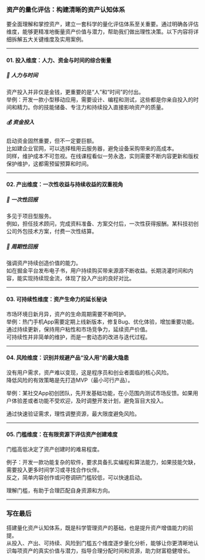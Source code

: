 ### 资产的量化评估：构建清晰的资产认知体系

要全面理解和掌控资产，建立一套科学的量化评估体系至关重要。通过明确各评估维度，能够更精准地衡量资产价值与潜力，帮助我们做出理性决策。以下内容将详细拆解五大关键维度及实用案例。

***

#### 01. 投入维度：人力、资金与时间的综合衡量

##### 👤 人力与时间
资产投入并非仅是金钱，更重要的是“人”和“时间”的付出。  
举例：开发一款小型移动应用，需要设计、编程和测试，这些都是你亲自投入的时间和精力。你的技能储备、专注力和持续投入直接影响资产的质量。  

##### 💰 资金投入
启动资金固然重要，但不一定要巨额。  
比如建企业官网，可以选择租用云服务器，避免设备采购带来的高成本。  
同样，维护成本不可忽视。在线课程看似一劳永逸，实则需要不断内容更新和版权保护维护，这都需预留预算和时间。

***

#### 02. 产出维度：一次性收益与持续收益的双重视角

##### 🎯 一次性回报
多见于项目型服务。  
例如，担任技术顾问，完成资料准备、方案交付后，一次性获得报酬。某科技初创公司外包技术方案，付费一次性结算。  

##### 🔄 周期性回报
强调资产持续创造价值的能力。  
如在掘金平台发布电子书，用户持续购买带来源源不断收益。长期浇灌时间和内容，能实现持续现金流，体现了投入产出的良好对比。

***

#### 03. 可持续性维度：资产生命力的延长秘诀

市场环境日新月异，资产的生命周期需要不断呵护。  
举例：热门手机App需要定期上线新版本，修复Bug、优化体验，增加重要功能。通过持续更新，保持用户粘性和市场竞争力，延续资产价值。  
可持续性并非简单的维护，而是一套动态的改进与迭代过程。

***

#### 04. 风险维度：识别并规避产品“没人用”的最大隐患

没有用户需求，资产难以变现，这是程序员和创业者面临的核心风险。  
降低风险的有效策略是先打造MVP（最小可行产品）。  

举例：某社交App初创团队，先开发基础功能，在小范围内测试市场反馈。如果用户体验差或者功能不受欢迎，及时调整开发计划，避免盲目大投入。  

通过快速验证需求，理性调整资源，最大限度避免风险。

***

#### 05. 门槛维度：在有限资源下评估资产创建难度

门槛高低决定了资产创建时的难易程度。  

例子：开发一款功能复杂的软件，要求具备扎实编程和算法能力，如果技能欠缺，需要投入更多时间学习或寻找合作伙伴。  
反之，简单内容创作或问卷调研门槛较低，可以快速启动。  

理解门槛，有助于合理匹配自身资源和方向。

***

### 写在最后

搭建量化资产认知体系，既是科学管理资产的基础，也是提升资产增值能力的前提。  
从投入、产出、可持续、风险到门槛五个维度逐步量化分析，能够让你更清晰地认识每项资产的真实价值与潜力，指导合理分配时间和资源，助力财富稳健增长。